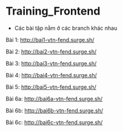 # Training_Frontend
* Các bài tập nằm ở các branch khác nhau

Bài 1: http://bai1-vtn-fend.surge.sh/

Bài 2: http://bai2-vtn-fend.surge.sh/

Bài 3: http://bai3-vtn-fend.surge.sh/

Bài 4: http://bai4-vtn-fend.surge.sh/

Bài 5: http://bai5-vtn-fend.surge.sh/

Bài 6a: http://bai6a-vtn-fend.surge.sh/

Bài 6b: http://bai6b-vtn-fend.surge.sh/

Bài 6c: http://bai6c-vtn-fend.surge.sh/